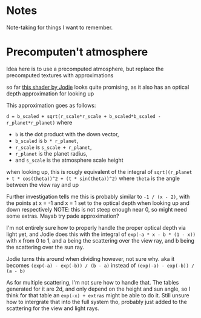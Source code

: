 # Notes

Note-taking for things I want to remember.

# Precomputen't atmosphere

Idea here is to use a precomputed atmosphere, but replace the precomputed textures with approximations

so far [this shader by Jodie](https://www.shadertoy.com/view/ttSGzh) looks quite promising, 
as it also has an optical depth approximation for looking up

This approximation goes as follows:

`d = b_scaled + sqrt(r_scale*r_scale + b_scaled*b_scaled - r_planet*r_planet)`
where
 - `b` is the dot product with the down vector,
 - `b_scaled` is `b * r_planet`,
 - `r_scale` is `s_scale + r_planet`,
 - `r_planet` is the planet radius,  
 - and `s_scale` is the atmosphere scale height

when looking up, this is rougly equivalent of the integral of 
`sqrt((r_planet + t * cos(theta))^2 + (t * sin(theta))^2)`
where `theta` is the angle between the view ray and up

Further investigation tells me this is probably similar to `-1 / (x - 2)`, 
with the points at x = -1 and x = 1 set to the optical depth when looking up and down respectively
NOTE: this is not steep enough near 0, so might need some extras. Mayab try pade approximation?

I'm not entirely sure how to properly handle the proper optical depth via light yet, 
and Jodie does this with the integral of `exp(-a * x - b * (1 - x))` with x from 0 to 1,
and a being the scattering over the view ray, and b being the scattering over the sun ray.

Jodie turns this around when dividing however, not sure why.
aka it becomes `(exp(-a) - exp(-b)) / (b - a)` instead of `(exp(-a) - exp(-b)) / (a - b)`

As for multiple scattering, I'm not sure how to handle that. The tables generated for it
are 2d, and only depend on the height and sun angle, so I think for that table an `exp(-x) + extras` might be able to do it.
Still unsure how to intergrate that into the full system tho, probably just added to the scattering for the view and light rays.
